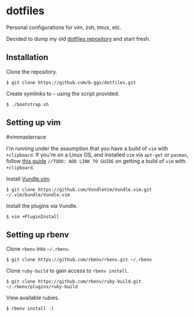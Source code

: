 # dotfiles
Personal configurations for vim, zsh, tmux, etc.

Decided to dump my old [dotfiles repository](https://github.com/b-ggs/dotfiles-old) and start fresh.

## Installation
Clone the repository.
```
$ git clone https://github.com/b-ggs/dotfiles.git
```

Create symlinks to `~` using the script provided.
```
$ ./bootstrap.sh
```

## Setting up vim
\#vimmasterrace 

I'm running under the assumption that you have a build of `vim` with `+clipboard`. If you're on a Linux OS, and installed `vim` via `apt-get` or `pacman`, follow [this guide]() `//TODO: ADD LINK TO GUIDE` on getting a build of `vim` with `+clipboard`. 

Install [Vundle.vim](https://github.com/VundleVim/Vundle.vim).
```
$ git clone https://github.com/VundleVim/Vundle.vim.git ~/.vim/bundle/Vundle.vim
```

Install the plugins via Vundle.
```
$ vim +PluginInstall
```

## Setting up rbenv
Clone `rbenv` into `~/.rbenv`.
```
$ git clone https://github.com/rbenv/rbenv.git ~/.rbenv
```

Clone `ruby-build` to gain access to `rbenv install`.
```
$ git clone https://github.com/rbenv/ruby-build.git ~/.rbenv/plugins/ruby-build
```

View available rubies.
```
$ rbenv install -l
```
